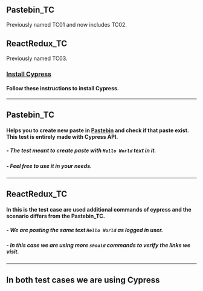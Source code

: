 ## Pastebin_TC 
Previously named TC01 and now includes TC02.
## ReactRedux_TC
Previously named TC03.

###  [Install Cypress](https://docs.cypress.io/guides/getting-started/installing-cypress.html#System-requirements)

#### Follow these instructions to install Cypress.

---
## Pastebin_TC

#### Helps you to create new paste in [Pastebin](https://pastebin.com) and check if that paste exist. This test is entirely made with Cypress API.

##### - The test meant to create paste with `Hello World` text in it.

##### - Feel free to use it in your needs.

---

## ReactRedux_TC
#### In this is the test case are used additional commands of cypress and the scenario differs from the Pastebin_TC.

##### - We are posting the same text `Hello World` as logged in user.
##### - In this case we are using more `should` commands to verify the links we visit.

---
## In both test cases we are using Cypress
